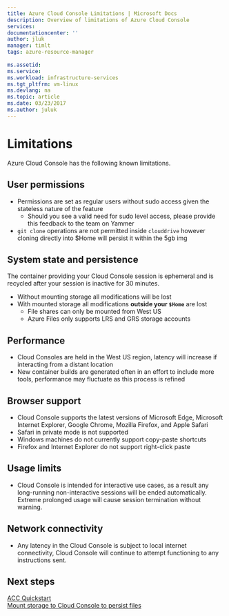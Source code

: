 ```yaml
---
title: Azure Cloud Console Limitations | Microsoft Docs
description: Overview of limitations of Azure Cloud Console
services: 
documentationcenter: ''
author: jluk
manager: timlt
tags: azure-resource-manager
 
ms.assetid: 
ms.service: 
ms.workload: infrastructure-services
ms.tgt_pltfrm: vm-linux
ms.devlang: na
ms.topic: article
ms.date: 03/23/2017
ms.author: juluk
---
```


# Limitations
Azure Cloud Console has the following known limitations.

## User permissions
* Permissions are set as regular users without sudo access given the stateless nature of the feature
  * Should you see a valid need for sudo level access, please provide this feedback to the team on Yammer
* `git clone` operations are not permitted inside `clouddrive` however cloning directly into $Home will persist it within the 5gb img 

## System state and persistence
The container providing your Cloud Console session is ephemeral and is recycled after your session is inactive for 30 minutes.
* Without mounting storage all modifications will be lost
* With mounted storage all modifications **outside your `$Home`** are lost
  * File shares can only be mounted from West US
  * Azure Files only supports LRS and GRS storage accounts

## Performance
* Cloud Consoles are held in the West US region, latency will increase if interacting from a distant location
* New container builds are generated often in an effort to include more tools, performance may fluctuate as this process is refined

## Browser support
* Cloud Console supports the latest versions of Microsoft Edge, Microsoft Internet Explorer, Google Chrome, Mozilla Firefox, and Apple Safari
* Safari in private mode is not supported
* Windows machines do not currently support copy-paste shortcuts
* Firefox and Internet Explorer do not support right-click paste

## Usage limits
* Cloud Console is intended for interactive use cases, as a result any long-running non-interactive sessions will be ended automatically. Extreme prolonged usage will cause session termination without warning.

## Network connectivity
* Any latency in the Cloud Console is subject to local internet connectivity, Cloud Console will continue to attempt functioning to any instructions sent.

## Next steps
[ACC Quickstart](../Get-started/acc-quickstart.md) <br>
[Mount storage to Cloud Console to persist files](/How-to/acc-persisting-storage.md) 